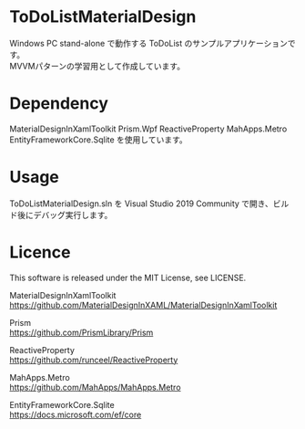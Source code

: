 # ToDoListMaterialDesign
Windows PC stand-alone で動作する ToDoList のサンプルアプリケーションです。  
MVVMパターンの学習用として作成しています。

# Dependency
MaterialDesignInXamlToolkit Prism.Wpf ReactiveProperty MahApps.Metro EntityFrameworkCore.Sqlite を使用しています。

# Usage
ToDoListMaterialDesign.sln を Visual Studio 2019 Community で開き、ビルド後にデバッグ実行します。

# Licence
This software is released under the MIT License, see LICENSE.  
  
MaterialDesignInXamlToolkit  
<https://github.com/MaterialDesignInXAML/MaterialDesignInXamlToolkit>  
  
Prism  
<https://github.com/PrismLibrary/Prism>  
  
ReactiveProperty  
<https://github.com/runceel/ReactiveProperty>  
  
MahApps.Metro  
<https://github.com/MahApps/MahApps.Metro>  
  
EntityFrameworkCore.Sqlite  
<https://docs.microsoft.com/ef/core>  
  
